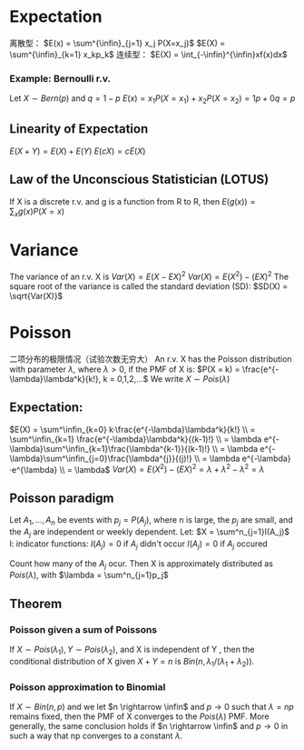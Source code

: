 # Expectation
离散型：
$E(x) = \sum^{\infin}_{j=1} x_j P(X=x_j)$
$E(X) = \sum^{\infin}_{k=1} x_kp_k$
连续型：
$E(X) = \int_{-\infin}^{\infin}xf(x)dx$

### Example: Bernoulli r.v.
Let $X \sim Bern(p)$ and $q = 1-p$
$E(x) = x_1P(X = x_1) + x_2P(X=x_2)= 1p+0q = p$

## Linearity of Expectation
$E(X + Y) = E(X) + E(Y)$
$E(cX) = cE(X)$

## Law of the Unconscious Statistician (LOTUS)
If X is a discrete r.v. and g is a function from R to R, then 
$E(g(x)) = \sum_{x} g(x) P(X=x)$

# Variance
The variance of an r.v. X is
$Var(X) = E(X - EX)^2$
$Var(X) = E(X^2)-(EX)^2$
The square root of the variance is called the standard deviation (SD):
$SD(X) = \sqrt{Var(X)}$

# Poisson
二项分布的极限情况（试验次数无穷大）
An r.v. X has the Poisson distribution with parameter $\lambda$, where $\lambda > 0$, if the PMF of X is:
$P(X = k) = \frac{e^{-\lambda}\lambda^k}{k!}, k = 0,1,2,...$
We write $X \sim Pois(\lambda)$

## Expectation:
$E(X) = \sum^\infin_{k=0} k·\frac{e^{-\lambda}\lambda^k}{k!} \\ = \sum^\infin_{k=1} \frac{e^{-\lambda}\lambda^k}{(k-1)!} \\ = \lambda e^{-\lambda}\sum^\infin_{k=1}\frac{\lambda^{k-1}}{(k-1)!} \\ = \lambda e^{-\lambda}\sum^\infin_{j=0}\frac{\lambda^{j}}{(j)!} \\ = \lambda e^{-\lambda}·e^{\lambda} \\ = \lambda$
$Var(X) = E(X^2) - (EX)^2 = \lambda + \lambda^2-\lambda^2 = \lambda$

## Poisson paradigm
Let $A_1,..., A_n$ be events with $p_j = P(A_j)$, where n is large, the $p_j$ are small, and the $A_j$ are independent or weekly dependent. Let:
$X = \sum^n_{j=1}I(A_j)$
I: indicator functions:
$I(A_j) = 0$ if $A_j$ didn't occur
$I(A_j) = 0$ if $A_j$ occured

Count how many of the $A_j$  ocur. Then X is approximately distributed as $Pois(\lambda)$, with $\lambda = \sum^n_{j=1}p_j$

## Theorem
### Poisson given a sum of Poissons
If $X \sim Pois(\lambda_1), Y \sim Pois(\lambda_2)$, and X is independent of Y , then the conditional distribution of X given $X + Y =n$ is $Bin(n,\lambda_1/(\lambda_1+\lambda_2))$.

### Poisson approximation to Binomial
If $X \sim Bin(n,p)$ and we let $n \rightarrow \infin$ and $p \rightarrow 0$ such that $\lambda = np$ remains fixed, then the PMF of X converges to the $Pois(\lambda)$ PMF. More generally, the same conclusion holds if $n \rightarrow \infin$ and $p \rightarrow 0$ in such a way that np converges to a constant $\lambda$.